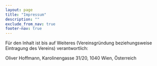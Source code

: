 ```yaml
---
layout: page
title: "Impressum"
description: ""
exclude_from_nav: true
footer-nav: true
---
```


Für den Inhalt ist bis auf Weiteres (Vereinsgründung beziehungsweise Eintragung des Vereins) verantwortlich:

Oliver Hoffmann, Karolinengasse 31/20, 1040 Wien, Österreich
